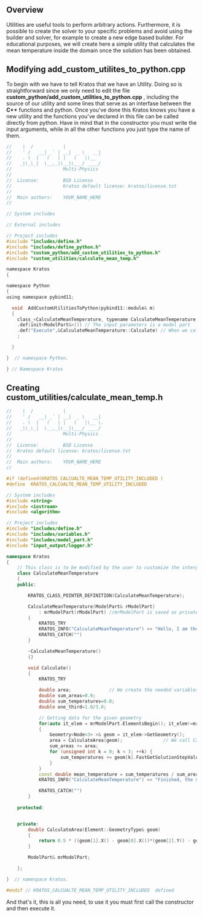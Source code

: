 ## Overview

Utilities are useful tools to perform arbitrary actions. Furthermore, it is possible to create the solver to your specific problems and avoid using the builder and solver, for example to create a new edge based builder. For educational purposes, we will create here a simple utility that calculates the mean temperature inside the domain once the solution has been obtained. 

## Modifying add_custom_utilites_to_python.cpp

To begin with we have to tell Kratos that we have an Utility. Doing so is straightforward since we only need to edit the file **custom_python/add_custom_utilities_to_python.cpp** , including the source of our utility and some lines that serve as an interfase between the **C++** functions and python. Once you've done this Kratos knows you have a new utility and the functions you've declared in this file can be called directly from python. Have in mind that in the constructor you must write the input arguments, while in all the other functions you just type the name of them. 

~~~c
//    |  /           |
//    ' /   __| _` | __|  _ \   __|
//    . \  |   (   | |   (   |\__ `
//   _|\_\_|  \__,_|\__|\___/ ____/
//                   Multi-Physics 
//
//  License:		 BSD License 
//					 Kratos default license: kratos/license.txt
//
//  Main authors:    YOUR_NAME_HERE
//

// System includes

// External includes

// Project includes
#include "includes/define.h"
#include "includes/define_python.h"
#include "custom_python/add_custom_utilities_to_python.h"
#include "custom_utilities/calculate_mean_temp.h"

namespace Kratos
{

namespace Python
{
using namespace pybind11;

  void  AddCustomUtilitiesToPython(pybind11::module& m)
  {
    class_<CalculateMeanTemperature, typename CalculateMeanTemperature::Pointer>(m, "CalculateMeanTemperature")
    .def(init<ModelPart&>()) // The input parameters is a model part 
    .def("Execute",&CalculateMeanTemperature::Calculate) // When we call "Execute" in python, Calculate is called in C++. Notice we don't write the input parameters here 
    ;

  }

}  // namespace Python.

} // Namespace Kratos

~~~

## Creating custom_utilities/calculate_mean_temp.h

~~~cpp
//    |  /           |
//    ' /   __| _` | __|  _ \   __|
//    . \  |   (   | |   (   |\__ \.
//   _|\_\_|  \__,_|\__|\___/ ____/
//                   Multi-Physics
//
//  License:         BSD License
//  Kratos default license: kratos/license.txt
//
//  Main authors:    YOUR_NAME_HERE
//

#if !defined(KRATOS_CALCUALTE_MEAN_TEMP_UTILITY_INCLUDED )
#define  KRATOS_CALCUALTE_MEAN_TEMP_UTILITY_INCLUDED

// System includes
#include <string>
#include <iostream> 
#include <algorithm>

// Project includes 
#include "includes/define.h"
#include "includes/variables.h" 
#include "includes/model_part.h"
#include "input_output/logger.h"

namespace Kratos
{
    // This class is to be modified by the user to customize the interpolation process
    class CalculateMeanTemperature 
    {
    public:

        KRATOS_CLASS_POINTER_DEFINITION(CalculateMeanTemperature);

        CalculateMeanTemperature(ModelPart& rModelPart)
            : mrModelPart(rModelPart) //mrModelPart is saved as private variable (declared at the end of the file)  
        {
            KRATOS_TRY
            KRATOS_INFO("CalculateMeanTemperature") << "Hello, I am the constructor of the Utility" << std::endl; 
            KRATOS_CATCH("")
        }

        ~CalculateMeanTemperature()
        {}

        void Calculate()
        {
            KRATOS_TRY

            double area;              // We create the needed variables
            double sum_areas=0.0;
            double sum_temperatures=0.0;
            double one_third=1.0/3.0;

            // Getting data for the given geometry
            for(auto it_elem = mrModelPart.ElementsBegin(); it_elem!=mrModelPart.ElementsEnd(); ++it_elem) // Loop the elements
            {
                Geometry<Node<3> >& geom = it_elem->GetGeometry(); 
                area = CalculateArea(geom);               // We call CalculateArea (private function)  
                sum_areas += area;
                for (unsigned int k = 0; k < 3; ++k) {
                    sum_temperatures += geom[k].FastGetSolutionStepValue(TEMPERATURE) * one_third * area;
                }
            }
            const double mean_temperature = sum_temperatures / sum_areas;
            KRATOS_INFO("CalculateMeanTemperature") << "Finished, the mean temperature is " << mean_temperature << std::endl;   //we print the result  

            KRATOS_CATCH("")
        } 
    
    protected:


    private:
        double CalculateArea(Element::GeometryType& geom)
        {
            return 0.5 * ((geom[1].X() - geom[0].X())*(geom[2].Y() - geom[0].Y())- (geom[1].Y() - geom[0].Y())*(geom[2].X() - geom[0].X()));
        }

        ModelPart& mrModelPart;

    };

}  // namespace Kratos.

#endif // KRATOS_CALCUALTE_MEAN_TEMP_UTILITY_INCLUDED  defined
~~~

And that's it, this is all you need, to use it you must first call the constructor and then execute it. 